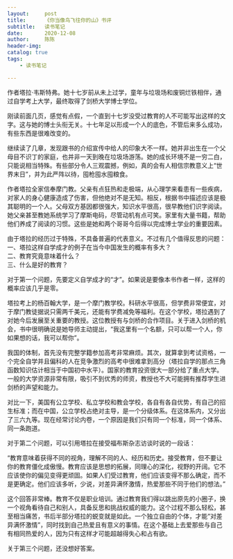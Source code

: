 ```yaml
---
layout:     post
title:      《你当像鸟飞往你的山》书评
subtitle:   读书笔记
date:       2020-12-08
author:     陈陈
header-img:
catalog: true
tags:
    - 读书笔记

---
```


作者塔拉·韦斯特弗。她十七岁前从未上过学，童年与垃圾场和废铜烂铁相伴，通过自学考上大学，最终取得了剑桥大学博士学位。

刚读前面几页，感觉有点假，一个直到十七岁没受过教育的人不可能写出这样的文字。这与她的博士头衔无关。十七年足以形成一个人的底色，不管后来多么成功，有些东西是很难改变的。

继续读了几章，发现跟书的介绍宣传中给人的印象大不一样。她并非出生在一个父母目不识丁的家庭，也并非一天到晚在垃圾场游荡。她的成长环境不是一穷二白，只能说相当特殊。有些部分令人三观震撼，例如，真的会有人相信宗教意义上“世界末日”，并为此严阵以待，囤枪囤水囤粮食。

作者塔拉全家信奉摩门教。父亲有点狂热和走极端，从心理学来看患有一些疾病，对家人的身心健康造成了伤害，但他绝对不是无知。相反，根据书中描述应该是极其聪明的一个人。父母双方基因都很强大，知识水平很高，很早教他们识字阅读。她父亲甚至教她系统学习了摩斯电码，尽管动机有点可笑。家里有大量书籍，帮助他们养成了阅读的习惯。这些是她和两个哥哥今后得以完成博士学业的重要因素。

由于塔拉的经历过于特殊，不具备普遍的代表意义。不过有几个值得反思的问题：  
一、塔拉这样自学成才的例子在当今中国发生的概率有多大？  
二、教育究竟意味着什么？  
三、什么是好的教育？

对于第一个问题，先要定义自学成才的“才”。如果说是要像本书作者一样，这样的概率应该几乎是零。

塔拉考上的杨百翰大学，是一个摩门教学校。科研水平很高，但学费非常便宜，对于摩门教徒据说只需两千美元，还能有学费减免等福利。在这个学校，塔拉遇到了对她今后发展至关重要的教授。这位教授有与剑桥的合作项目。关于进入剑桥的机会，书中很明确说是她导师主动提出，“我这里有一个名额，只可以帮一个人，你如果想的话，我可以帮你”。

我国的体制，首先没有完整学籍参加高考非常麻烦。其次，就算拿到考试资格，一个完全自学并且偏科的人在竞争激烈的高考中很难拿到高分（塔拉自学的那点三角函数知识估计相当于中国初中水平）。国家的教育投资很大一部分给了重点大学。一般的大学资源非常有限，吸引不到优秀的师资，教授也不大可能拥有推荐学生进剑桥的声望和能力。

对比一下，美国有公立学校、私立学校和教会学校，各自有各自优势，有自己的招生标准；而在中国，公立学校占绝对主导，是一个分级体系。在这体系内，又分出了三六九等。现在经常讨论内卷，一个原因是我们只有同一个标准，同一个体系、同一条跑道。

对于第二个问题，可以引用塔拉在接受福布斯杂志访谈时说的一段话：

“教育意味着获得不同的视角，理解不同的人、经历和历史。接受教育，但不要让你的教育僵化成傲慢。教育应该是思想的拓展，同理心的深化，视野的开阔。它不应该使你的偏见变得更顽固。如果人们受过教育，他们应该变得不那么确定，而不是更确定。他们应该多听，少说，对差异满怀激情，热爱那些不同于他们的想法。”

这个回答非常棒。教育不仅是职业培训。通过教育我们得以跳出原先的小圈子，换一个视角看待自己和别人，具备反思和挑战权威的能力。这个过程不那么轻松，甚至相当痛苦，书后半部分塔拉的蜕变就是如此。一个独立自由的个体，才能“对差异满怀激情”，同时找到自己热爱且有意义的事情。在这个基础上去爱那些与自己有相同热爱的人，因为只有这样才可能超越得失心和占有欲。

关于第三个问题，还没想好答案。

